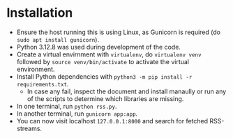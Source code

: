 # Installation 

- Ensure the host running this is using Linux, as Gunicorn is required (do ```sudo apt install gunicorn```).
- Python 3.12.8 was used during development of the code.
- Create a virtual envirnment with ```virtualenv```, do ```virtualenv venv``` followed by ```source venv/bin/activate``` to activate the virtual environment.
- Install Python dependencies with ```python3 -m pip install -r requirements.txt```.
    - In case any fail, inspect the document and install manaully or run any of the scripts to determine which libraries are missing.
- In one terminal, run ```python rss.py```.
- In another terminal, run ```gunicorn app:app```.
- You can now visit localhost ```127.0.0.1:8000``` and search for fetched RSS-streams.
